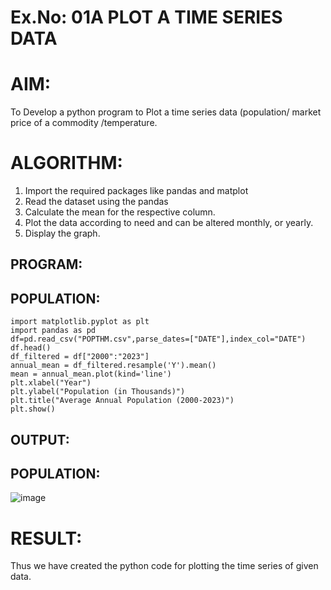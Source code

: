 # Ex.No: 01A PLOT A TIME SERIES DATA
# AIM:
To Develop a python program to Plot a time series data (population/ market price of a commodity
/temperature.
# ALGORITHM:
1. Import the required packages like pandas and matplot
2. Read the dataset using the pandas
3. Calculate the mean for the respective column.
4. Plot the data according to need and can be altered monthly, or yearly.
5. Display the graph.
## PROGRAM:
## POPULATION:
```
import matplotlib.pyplot as plt
import pandas as pd
df=pd.read_csv("POPTHM.csv",parse_dates=["DATE"],index_col="DATE")
df.head()
df_filtered = df["2000":"2023"]
annual_mean = df_filtered.resample('Y').mean()
mean = annual_mean.plot(kind='line')
plt.xlabel("Year")
plt.ylabel("Population (in Thousands)")
plt.title("Average Annual Population (2000-2023)")
plt.show()
```
## OUTPUT:
## POPULATION:
![image](https://github.com/user-attachments/assets/3be9d0e3-4d8c-49c3-91d9-e04cca4d6d07)

# RESULT:
Thus we have created the python code for plotting the time series of given data.

